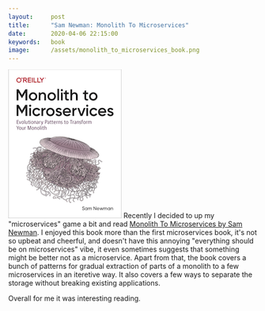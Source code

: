 ```yaml
---
layout:     post
title:      "Sam Newman: Monolith To Microservices"
date:       2020-04-06 22:15:00
keywords:   book
image:      /assets/monolith_to_microservices_book.png
---
```


![book cover white](/assets/monolith_to_microservices_book.png) Recently I decided
to up my "microservices" game a bit and read
[Monolith To Microservices by Sam Newman](https://samnewman.io/books/monolith-to-microservices/).
I enjoyed this book more than the first microservices book, it's not so upbeat and cheerful, and
doesn't have this annoying "everything should be on microservices" vibe, it even sometimes
suggests that something might be better not as a microservice. Apart from that, the book covers
a bunch of patterns for gradual extraction of parts of a monolith to a few microservices
in an iteretive way. It also covers a few ways to separate the storage without breaking
existing applications.

Overall for me it was interesting reading.
